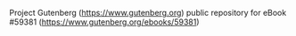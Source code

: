 Project Gutenberg (https://www.gutenberg.org) public repository for
eBook #59381 (https://www.gutenberg.org/ebooks/59381)
